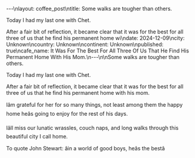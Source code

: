 ---\nlayout: coffee_post\ntitle: Some walks are tougher than others.

Today I had my last one with Chet.

After a fair bit of reflection, it became clear that it was for the best for all three of us that he find his permanent home wi\ndate: 2024-12-09\ncity: Unknown\ncountry: Unknown\ncontinent: Unknown\npublished: true\ncafe_name: It Was For The Best For All Three Of Us That He Find His Permanent Home With His Mom.\n---\n\nSome walks are tougher than others.

Today I had my last one with Chet.

After a fair bit of reflection, it became clear that it was for the best for all three of us that he find his permanent home with his mom.

Iâm grateful for her for so many things, not least among them the happy home heâs going to enjoy for the rest of his days.

Iâll miss our lunatic wrassles, couch naps, and long walks through this beautiful city I call home.

To quote John Stewart: âin a world of good boys, heâs the bestâ